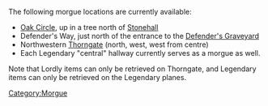 The following morgue locations are currently available:

-   [Oak Circle](:Category:Oak_Circle "wikilink"), up in a tree north of
    [Stonehall](:Category:Stonehall "wikilink")
-   Defender's Way, just north of the entrance to the [Defender's
    Graveyard](:Category:Defender's_Graveyard "wikilink")
-   Northwestern [Thorngate](:Category:Thorngate "wikilink") (north,
    west, west from centre)
-   Each Legendary "central" hallway currently serves as a morgue as
    well.

Note that Lordly items can only be retrieved on Thorngate, and Legendary
items can only be retrieved on the Legendary planes.

[Category:Morgue](Category:Morgue "wikilink")
